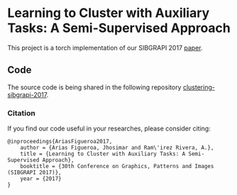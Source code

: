 # Learning to Cluster with Auxiliary Tasks: A Semi-Supervised Approach

This project is a torch implementation of our SIBGRAPI 2017 [paper](http://sibgrapi.sid.inpe.br/col/sid.inpe.br/sibgrapi/2017/08.21.21.30/doc/138.pdf).

## Code

The source code is being shared in the following repository [clustering-sibgrapi-2017](https://gitlab.com/mpil/clustering-sibgrapi-2017).

### Citation

If you find our code useful in your researches, please consider citing:

    @inproceedings{AriasFigueroa2017,
        author = {Arias Figueroa, Jhosimar and Ram\'irez Rivera, A.},
        title = {Learning to Cluster with Auxiliary Tasks: A Semi-Supervised Approach},
        booktitle = {30th Conference on Graphics, Patterns and Images (SIBGRAPI 2017)},
        year = {2017}
    }
